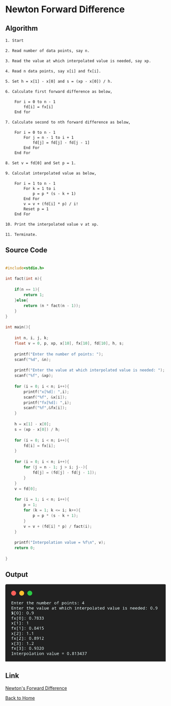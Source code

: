 # Newton Forward Difference

## Algorithm

    1. Start

    2. Read number of data points, say n.

    3. Read the value at which interpolated value is needed, say xp.

    4. Read n data points, say x[i] and fx[i].

    5. Set h = x[1] - x[0] and s = (xp - x[0]) / h.

    6. Calculate first forward difference as below,

        For i = 0 to n - 1
            fd[i] = fx[i]
        End for

    7. Calculate second to nth forward difference as below,
        
        For i = 0 to n - 1
            For j = n - 1 to i + 1
                fd[j] = fd[j] - fd[j - 1]
            End For
        End For

    8. Set v = fd[0] and Set p = 1.

    9. Calculat interpolated value as below,

        For i = 1 to n - 1
            For k = 1 to i
                p = p * (s - k + 1)
            End For
            v = v + (fd[i] * p) / i!
            Reset p = 1
        End For
    
    10. Print the interpolated value v at xp.

    11. Terminate.

## Source Code

``` c

#include<stdio.h>

int fact(int n){

    if(n == 1){
        return 1;
    }else{
        return (n * fact(n - 1));
    }
}

int main(){

    int n, i, j, k;
    float v = 0, p, xp, x[10], fx[10], fd[10], h, s;
    
    printf("Enter the number of points: ");
    scanf("%d", &n);
    
    printf("Enter the value at which interpolated value is needed: ");
    scanf("%f", &xp);
    
    for (i = 0; i < n; i++){
        printf("x[%d]: ",i);
        scanf("%f", &x[i]);
        printf("fx[%d]: ",i);
        scanf("%f",&fx[i]);
    }

    h = x[1] - x[0];
    s = (xp - x[0]) / h;

    for (i = 0; i < n; i++){
        fd[i] = fx[i];
    }

    for (i = 0; i < n; i++){
        for (j = n - 1; j > i; j--){
            fd[j] = (fd[j] - fd[j - 1]);
        }
    }
    v = fd[0];

    for (i = 1; i < n; i++){
        p = 1;
        for (k = 1; k <= i; k++){
            p = p * (s - k + 1);
        }
        v = v + (fd[i] * p) / fact(i);
    }

    printf("Interpolation value = %f\n", v);
    return 0;

}

```

## Output

![Newton Forward Difference](../assets/07.png)

## Link

[Newton's Forward Difference](https://github.com/kabirdeula/Numerical_Method_Lab_Report/blob/main/Lab%20Report/Lab07.c)

[Back to Home](../README.md)
